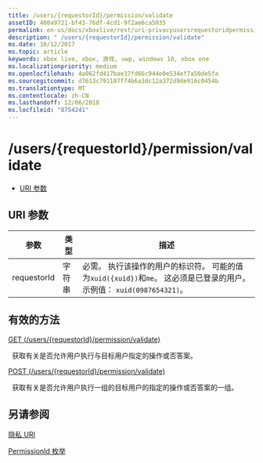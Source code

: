 ```yaml
---
title: /users/{requestorId}/permission/validate
assetID: 400a9721-bf43-76df-4cd1-9f2ae6ca5035
permalink: en-us/docs/xboxlive/rest/uri-privacyusersrequestoridpermissionvalidate.html
description: " /users/{requestorId}/permission/validate"
ms.date: 10/12/2017
ms.topic: article
keywords: xbox live, xbox, 游戏, uwp, windows 10, xbox one
ms.localizationpriority: medium
ms.openlocfilehash: 4a062fd417bae37fd66c944e0e534ef7a50de5fa
ms.sourcegitcommit: d7613c791107f74b6a3dc12a372d9de916c0454b
ms.translationtype: MT
ms.contentlocale: zh-CN
ms.lasthandoff: 12/06/2018
ms.locfileid: "8754241"
---
```

# <a name="usersrequestoridpermissionvalidate"></a>/users/{requestorId}/permission/validate
 
  * [URI 参数](#ID4EQ)
 
<a id="ID4EQ"></a>

 
## <a name="uri-parameters"></a>URI 参数
 
| 参数| 类型| 描述| 
| --- | --- | --- | 
| requestorId| 字符串| 必需。 执行该操作的用户的标识符。 可能的值为<code>xuid({xuid})</code>和<code>me</code>。 这必须是已登录的用户。 示例值： <code>xuid(0987654321)</code>。| 
  
<a id="ID4ETB"></a>

 
## <a name="valid-methods"></a>有效的方法

[GET (/users/{requestorId}/permission/validate)](uri-privacyusersrequestoridpermissionvalidateget.md)

&nbsp;&nbsp;获取有关是否允许用户执行与目标用户指定的操作或否答案。

[POST (/users/{requestorId}/permission/validate)](uri-privacyusersrequestoridpermissionvalidatepost.md)

&nbsp;&nbsp;获取有关是否允许用户执行一组的目标用户的指定的操作或否答案的一组。
 
<a id="ID4EAC"></a>

 
## <a name="see-also"></a>另请参阅
 
<a id="ID4ECC"></a>

   [隐私 URI](atoc-reference-privacyv2.md)

 [PermissionId 枚举](../../enums/privacy-enum-permissionid.md)

   